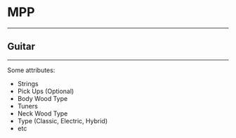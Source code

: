 # MPP

---
Guitar
---
---

Some attributes:
  - Strings
  - Pick Ups (Optional)
  - Body Wood Type
  - Tuners
  - Neck Wood Type
  - Type (Classic, Electric, Hybrid)
  - etc
